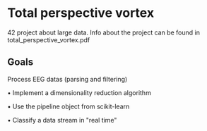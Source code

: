 # Total perspective vortex

42 project about large data.
Info about the project can be found in total_perspective_vortex.pdf

## Goals

Process EEG datas (parsing and filtering)

• Implement a dimensionality reduction algorithm

• Use the pipeline object from scikit-learn

• Classify a data stream in "real time"